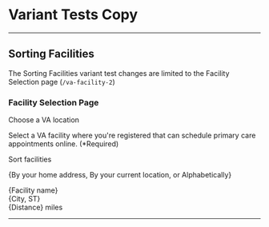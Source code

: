 # Variant Tests Copy

---

## Sorting Facilities

The Sorting Facilities variant test changes are limited to the Facility Selection page (`/va-facility-2`)

### Facility Selection Page

Choose a VA location

Select a VA facility where you're registered that can schedule primary care appointments online. (*Required)

Sort facilities

{By your home address, By your current location, or Alphabetically}

{Facility name}<br>
{City, ST}<br>
{Distance} miles


---
